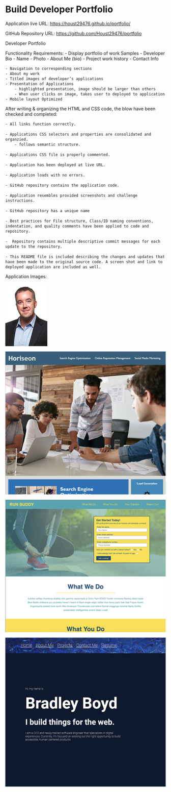 # Build Developer Portfolio

Application live URL: https://houst29476.github.io/portfolio/

GitHub Repository URL: https://github.com/Houst29476/portfolio

Developer Portfolio

Functionality Requirements:
    - Display portfolio of work Samples
    - Developer Bio
        - Name
        - Photo
        - About Me (bio)
        - Project work history
        - Contact Info

    - Navigation to corresponding sections
    - About my work
    - Titled images of developer’s applications
    - Presentation of Applications
        - highlighted presentation, image should be larger than others
        - When user clicks on image, takes user to deployed to application
    - Mobile layout Optimized 


After writing & organizing the HTML and CSS code, the blow have been checked and completed:

    - All links function correctly.

    - Applications CSS selectors and properties are consolidated and organzied.
        - follows semantic structure.
    
    - Applications CSS file is properly commented.

    - Application has been deployed at live URL.

    - Application loads with no errors.

    - GitHub repository contains the application code.

    - Application resembles provided screenshots and challenge instructions.

    - GitHub repository has a unique name

    - Best practices for File structure, Class/ID naming conventions, indentation, and quality comments have been applied to code and repository.

    -  Repository contains multiple descriptive commit messages for each update to the repository.

    - This README file is included describing the changes and updates that have been made to the original source code. A screen shot and link to deployed application are included as well.

Application Images:

![](assets/images/bradley_boyd.jpg)

![](assets/images/horiseon.jpg)

![](assets/images/run-buddy.jpg)

![](assets/images/portfolio.jpg)
